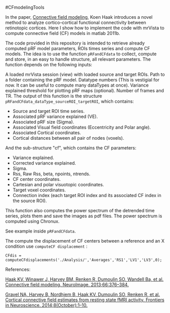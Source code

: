 #CFmodelingTools

In the paper, [Connective field modeling](http://www.ncbi.nlm.nih.gov/pubmed/23110879), Koen Haak introduces a novel method to analyze cortico-cortical functional connectivity between retinotopic cortices. Here I show how to implement the code with mrVista to compute connective field (CF) models in matlab 2011b.

The code provided in this repository is intended to retrieve already computed pRF model parameters, ROIs times series and compute CF models. The idea is to use the function `pRFandCFdata` to collect, compute and store, in an easy to handle structure, all relevant parameters. The function depends on the following inputs:

A loaded mrVista session (view) with loaded source and target ROIs.
Path to a folder containing the pRF model.
Datatype numbers (This is vestigial for now. It can be useful to compute many dataTypes at once).
Variance explained threshold for plotting pRF maps (optional).
Number of frames and TR.
The output of this function is the structure `pRFandCFdata_dataType_sourceROI_targetROI`, which contains:

* Source and target ROI time series.
* Associated pRF variance explained (VE).
* Associated pRF size (Sigma).
* Associated Visual field coordinates (Eccentricity and Polar angle).
* Associated Cortical coordinates.
* Cortical distances between all pair of nodes (voxels).

And the sub-structure "cf", which contains the CF parameters:

* Variance explained.
* Corrected variance explained.
* Sigma.
* Rss, Raw Rss, beta, npoints, ntrends.
* CF center coordinates.
* Cartesian and polar visuotopic coordinates.
* Target voxel coordinates.
* Connection index (each target ROI index and its associated CF index in the source ROI).

This function also computes the power spectrum of the detrended time series, plots them and save the images as pdf files. The power spectrum is computed using Chronux.

See example inside `pRFandCFdata`.

The compute the displacement of CF centers between a reference and an X condition use `computeCF displacement` :

`CFdis = computeCFdisplacements('./Analysis/','Averages','RS1','LV1','LV3',0);` 


References:

[Haak KV, Winawer J, Harvey BM, Renken R, Dumoulin SO, Wandell Ba, et al. Connective field modeling. NeuroImage. 2013;66:376–384.](http://www.ncbi.nlm.nih.gov/pubmed/23110879)

[Gravel NA, Harvey B, Nordhjem B, Haak KV, Dumoulin SO, Renken R, et al. Cortical connective field estimates from resting state fMRI activity. Frontiers in Neuroscience. 2014;8(October):1–10.](http://www.ncbi.nlm.nih.gov/pubmed/25400541)

